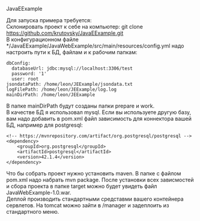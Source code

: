 JavaEExample

Для запуска примера требуется:  
Склонировать проект к себе на компьютер: git clone https://github.com/krutovsky/JavaEExample.git  
В конфигурационном файле */JavaEExample/JavaWebExample/src/main/resources/config.yml надо настроить пути к БД, файлам и к рабочим папкам:
```
dbConfig:
  databaseUrl: jdbc:mysql://localhost:3306/test
  password: '1'
  user: root
jsondataPath: /home/leon/JEExample/jsondata.txt
logFilePath: /home/leon/JEExample/log.log
mainDirPath: /home/leon/JEExample
```
В папке mainDirPath будут созданы папки prepare и work.  
В качестве БД я использовал mysql. Если вы используете другую базу, вам надо добавить в pom.xml файл зависимость для коннектора вашей БД, например для postgresql:  
```
<!-- https://mvnrepository.com/artifact/org.postgresql/postgresql -->
<dependency>
    <groupId>org.postgresql</groupId>
    <artifactId>postgresql</artifactId>
    <version>42.1.4</version>
</dependency>

```

Что бы собрать проект нужно установить maven.
В папке с файлом pom.xml надо набрать mvn package. После установки всех зависмостей и сбора проекта в папке target можно будет увидеть файл JavaWebExample-1.0.war.   
Деплой производить стандартными средставми вашего контейнера сервлетов. На tomcat можно зайти в /manager и задеплоить из стандартного меню. 
